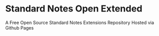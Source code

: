# Standard Notes Open Extended
A Free Open Source Standard Notes Extensions Repository Hosted via Github Pages

